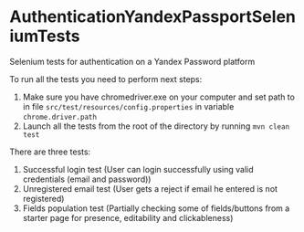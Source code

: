 # AuthenticationYandexPassportSeleniumTests
Selenium tests for authentication on a Yandex Password platform

To run all the tests you need to perform next steps:
1. Make sure you have chromedriver.exe on your computer and set path to in file `src/test/resources/config.properties` in variable `chrome.driver.path`
2. Launch all the tests from the root of the directory by running `mvn clean test`

There are three tests:
1. Successful login test (User can login successfully using valid credentials (email and password))
2. Unregistered email test (User gets a reject if email he entered is not registered)
3. Fields population test (Partially checking some of fields/buttons from a starter page for presence, editability and clickableness)
